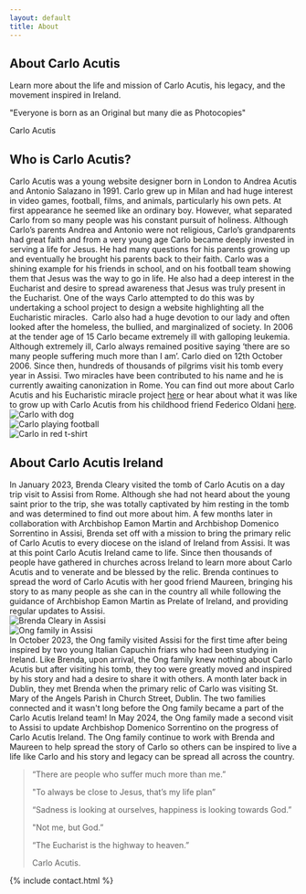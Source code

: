 ```yaml
---
layout: default
title: About
---
```


<section class="py-16 bg-white">
  <h2 class="text-3xl font-bold text-center mb-8">About Carlo Acutis</h2>
  <p class="max-w-3xl mx-auto text-lg leading-relaxed text-center">
    Learn more about the life and mission of Carlo Acutis, his legacy, and the movement inspired in Ireland.
  </p>
</section>

<!-- Quote Section -->
<section class="bg-cover bg-center h-64 flex items-center justify-center" style="background-image: url('../assets/images/113150502.jpg');">
  <div class="text-center">
    <p class="text-white text-xl italic font-serif">"Everyone is born as an Original but many die as Photocopies"</p>
    <span class="text-gray-300 text-lg mt-2 block">Carlo Acutis</span>
  </div>
</section>

<!-- Who is Carlo Acutis -->
<section class="bg-white py-12">
  <div class="container mx-auto px-4">
    <h2 class="text-3xl font-bold text-center mb-6">Who is Carlo Acutis?</h2>
    <div class="mb-8 text-justify text-lg leading-relaxed">
      Carlo Acutis was a young website designer born in London to Andrea Acutis and Antonio Salazano in 1991. Carlo grew up in Milan and had huge interest in video games, football, films, and animals, particularly his own pets. At first appearance he seemed like an ordinary boy. However, what separated Carlo from so many people was his constant pursuit of holiness. Although Carlo’s parents Andrea and Antonio were not religious, Carlo’s grandparents had great faith and from a very young age Carlo became deeply invested in serving a life for Jesus. He had many questions for his parents growing up and eventually he brought his parents back to their faith. Carlo was a shining example for his friends in school, and on his football team showing them that Jesus was the way to go in life. He also had a deep interest in the Eucharist and desire to spread awareness that Jesus was truly present in the Eucharist. One of the ways Carlo attempted to do this was by undertaking a school project to design a website highlighting all the Eucharistic miracles.  Carlo also had a huge devotion to our lady and often looked after the homeless, the bullied, and marginalized of society. In 2006 at the tender age of 15 Carlo became extremely ill with galloping leukemia. Although extremely ill, Carlo always remained positive saying ‘there are so many people suffering much more than I am’. Carlo died on 12th October 2006. Since then, hundreds of thousands of pilgrims visit his tomb every year in Assisi. Two miracles have been contributed to his name and he is currently awaiting canonization in Rome. You can find out more about Carlo Acutis and his Eucharistic miracle project
      <a href="http://www.carloacutis.com/en/association/mostra-miracoli-eucaristici" target="_blank" class="text-blue-600 underline">here</a>
      or hear about what it was like to grow up with Carlo Acutis from his childhood friend Federico Oldani
      <a href="https://www.chiesadimilano.it/news/chiesa-diocesi/il-mio-amico-carlo-acutis-straordinario-nella-quotidianita-336028.html" target="_blank" class="text-blue-600 underline">here</a>.
    </div>
    <div class="grid grid-cols-1 md:grid-cols-3 gap-6">
      <div class="flex justify-center">
        <img src="../assets/images/carlo-dog.jpg" alt="Carlo with dog" class="rounded shadow max-w-full h-auto">
      </div>
      <div class="flex justify-center">
        <img src="../assets/images/carlo-football.jpg" alt="Carlo playing football" class="rounded shadow max-w-full h-auto">
      </div>
      <div class="flex justify-center">
        <img src="../assets/images/carlo-acutis-red-t-shirt.jpeg" alt="Carlo in red t-shirt" class="rounded shadow max-w-full h-auto">
      </div>
    </div>
  </div>
</section>

<!-- About Carlo Acutis Ireland -->
<section class="bg-gray-50 py-12">
  <div class="container mx-auto px-4">
    <h2 class="text-3xl font-bold text-center mb-6">About Carlo Acutis Ireland</h2>
    <div class="grid grid-cols-1 md:grid-cols-2 gap-8 items-center mb-8">
      <div class="text-justify text-lg leading-relaxed">
        ​In January 2023, Brenda Cleary visited the tomb of Carlo Acutis on a day trip visit to Assisi from Rome. Although she had not heard about the young saint prior to the trip, she was totally captivated by him resting in the tomb and was determined to find out more about him. A few months later in collaboration with Archbishop Eamon Martin and Archbishop Domenico Sorrentino in Assisi, Brenda set off with a mission to bring the primary relic of Carlo Acutis to every diocese on the island of Ireland from Assisi. It was at this point Carlo Acutis Ireland came to life. Since then thousands of people have gathered in churches across Ireland to learn more about Carlo Acutis and to venerate and be blessed by the relic. Brenda continues to spread the word of Carlo Acutis with her good friend Maureen, bringing his story to as many people as she can in the country all while following the guidance of Archbishop Eamon Martin as Prelate of Ireland, and providing regular updates to Assisi.
      </div>
      <div class="flex justify-end">
        <img src="../assets/images/whatsapp-image-2024-06-24-at-16-08-11.jpeg" alt="Brenda Cleary in Assisi" class="rounded shadow max-w-full h-auto">
      </div>
    </div>
    <div class="grid grid-cols-1 md:grid-cols-2 gap-8 items-center">
      <div class="flex justify-start">
        <img src="../assets/images/whatsapp-image-2024-05-22-at-13-47-51.jpeg" alt="Ong family in Assisi" class="rounded shadow max-w-full h-auto">
      </div>
      <div class="text-justify text-lg leading-relaxed">
        In October 2023, the Ong family visited Assisi for the first time after being inspired by two young Italian Capuchin friars who had been studying in Ireland. Like Brenda, upon arrival, the Ong family knew nothing about Carlo Acutis but after visiting his tomb, they too were greatly moved and inspired by his story and had a desire to share it with others. A month later back in Dublin, they met Brenda when the primary relic of Carlo was visiting St. Mary of the Angels Parish in Church Street, Dublin. The two families connected and it wasn't long before the Ong family became a part of the Carlo Acutis Ireland team! In May 2024, the Ong family made a second visit to Assisi to update Archbishop Domenico Sorrentino on the progress of Carlo Acutis Ireland. The Ong family continue to work with Brenda and Maureen to help spread the story of Carlo so others can be inspired to live a life like Carlo and his story and legacy can be spread all across the country.
      </div>
    </div>
  </div>
</section>

<!-- Quotes Section -->
<section class="bg-cover bg-center py-12" style="background-image: url('/uploads/1/2/2/5/122563310/background-images/332865935.jpg');">
  <div class="container mx-auto px-4">
    <blockquote class="bg-black bg-opacity-60 rounded-lg p-8 text-white max-w-2xl mx-auto text-lg font-serif">
      <p class="mb-4 font-bold text-xl">“There are people who suffer much more than me.”</p>
      <p class="mb-4 font-bold">"To always be close to Jesus, that’s my life plan”</p>
      <p class="mb-4 font-bold">“Sadness is looking at ourselves, happiness is looking towards God.”</p>
      <p class="mb-4 font-bold">"Not me, but God.”</p>
      <p class="mb-4 font-bold">“The Eucharist is the highway to heaven.”</p>
      <span class="block mt-6 text-gray-300 font-bold">Carlo Acutis.</span>
    </blockquote>
  </div>
</section>

{% include contact.html %}

